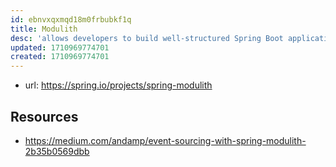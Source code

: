 ```yaml
---
id: ebnvxqxmqd18m0frbubkf1q
title: Modulith
desc: 'allows developers to build well-structured Spring Boot applications and guides developers in finding and working with application modules driven by the domain'
updated: 1710969774701
created: 1710969774701
---
```


- url: https://spring.io/projects/spring-modulith

## Resources

- https://medium.com/andamp/event-sourcing-with-spring-modulith-2b35b0569dbb